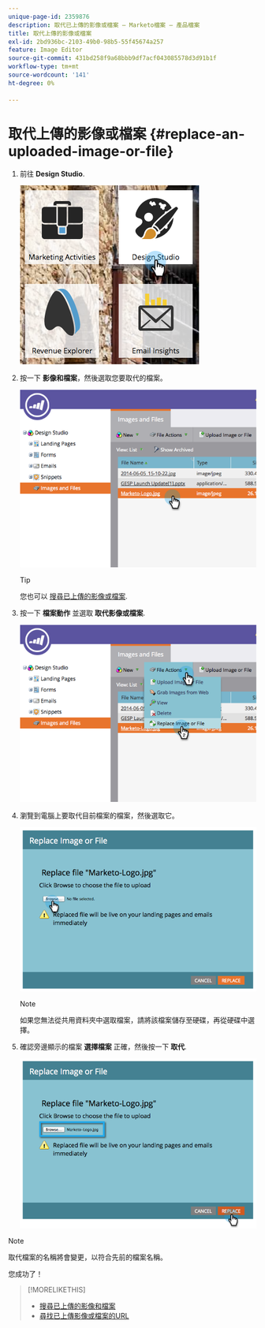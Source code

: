 ```yaml
---
unique-page-id: 2359876
description: 取代已上傳的影像或檔案 — Marketo檔案 — 產品檔案
title: 取代上傳的影像或檔案
exl-id: 2bd936bc-2103-49b0-98b5-55f45674a257
feature: Image Editor
source-git-commit: 431bd258f9a68bbb9df7acf043085578d3d91b1f
workflow-type: tm+mt
source-wordcount: '141'
ht-degree: 0%

---
```


# 取代上傳的影像或檔案 {#replace-an-uploaded-image-or-file}

1. 前往 **Design Studio**.

   ![](assets/designstudio-6.png)

1. 按一下 **影像和檔案**，然後選取您要取代的檔案。

   ![](assets/image2014-9-16-11-3a21-3a48.png)

   >[!TIP]
   >
   >您也可以 [搜尋已上傳的影像或檔案](/help/marketo/product-docs/demand-generation/images-and-files/search-uploaded-images-and-files.md).

1. 按一下 **檔案動作** 並選取 **取代影像或檔案**.

   ![](assets/image2014-9-16-11-3a21-3a55.png)

1. 瀏覽到電腦上要取代目前檔案的檔案，然後選取它。

   ![](assets/image2014-9-16-11-3a22-3a2.png)

   >[!NOTE]
   >
   >如果您無法從共用資料夾中選取檔案，請將該檔案儲存至硬碟，再從硬碟中選擇。

1. 確認旁邊顯示的檔案 **選擇檔案** 正確，然後按一下 **取代**.

   ![](assets/image2014-9-16-11-3a22-3a12.png)

>[!NOTE]
>
>取代檔案的名稱將會變更，以符合先前的檔案名稱。

您成功了！

>[!MORELIKETHIS]
>
>* [搜尋已上傳的影像和檔案](/help/marketo/product-docs/demand-generation/images-and-files/search-uploaded-images-and-files.md)
>* [尋找已上傳影像或檔案的URL](/help/marketo/product-docs/demand-generation/images-and-files/find-the-url-of-an-uploaded-image-or-file.md)
